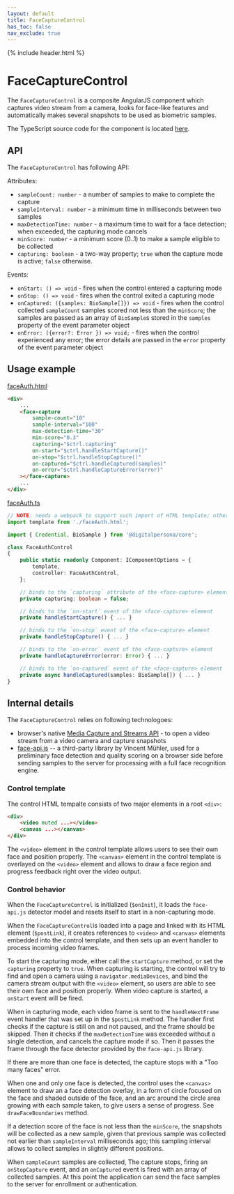 ```yaml
---
layout: default
title: FaceCaptureControl
has_toc: false
nav_exclude: true
---
```

{% include header.html %}  

# FaceCaptureControl

The `FaceCaptureControl` is a composite AngularJS component which captures video
stream from a camera, looks for face-like features and automatically makes several
snapshots to be used as biometric samples.

The TypeScript source code for the component is located [here](../../../../src/application/components/faceCapture).

## API

The `FaceCaptureControl` has following API:

Attributes:
* `sampleCount: number`       - a number of samples to make to complete the capture
* `sampleInterval: number`    - a minimum time in milliseconds between two samples
* `maxDetectionTime: number`  - a maximum time to wait for a face detection; when exceeded, the capturing mode cancels
* `minScore: number`          - a minimum score (0..1) to make a sample eligible to be collected
* `capturing: boolean`        - a two-way property; `true` when the capture mode is active; `false` otherwise.
    
Events:
* `onStart: () => void`                           - fires when the control entered a capturing mode
* `onStop: () => void`                            - fires when the control exited a capturing mode
* `onCaptured: ({samples: BioSample[]}) => void`  - fires when the control collected `sampleCount` samples scored not less than the `minScore`; the samples are passed as an array of `BioSample`s stored in the `samples` property of the event parameter object
* `onError: ({error?: Error }) => void;`          - fires when the control experienced any error; the error details are passed in the `error` property of the event parameter object

## Usage example

[faceAuth.html](../../../../src/application/components/faceCapture/faceCapture.html)
```html
<div>
    ...
    <face-capture
        sample-count="10"
        sample-interval="100"
        max-detection-time="30"
        min-score="0.3"
        capturing="$ctrl.capturing"
        on-start="$ctrl.handleStartCapture()"
        on-stop="$ctrl.handleStopCapture()"
        on-captured="$ctrl.handleCaptured(samples)"
        on-error="$ctrl.handleCaptureError(error)"
    ></face-capture>
    ...
</div>
```

[faceAuth.ts](../../../../src/application/components/faceCapture/faceCapture.ts)
```ts
// NOTE: needs a webpack to support such import of HTML template; otherwise use inline template or any other means
import template from './faceAuth.html';

import { Credential, BioSample } from '@digitalpersona/core';

class FaceAuthControl
{
    public static readonly Component: IComponentOptions = {
        template,
        controller: FaceAuthControl,
    };

    // binds to the `capturing` attribute of the <face-capture> element
    private capturing: boolean = false;

    // binds to the `on-start` event of the <face-capture> element
    private handleStartCapture() { ... }

    // binds to the `on-stop` event of the <face-capture> element
    private handleStopCapture() { ... }

    // binds to the `on-error` event of the <face-capture> element
    private handleCaptureError(error: Error) { ... }

    // binds to the `on-captured` event of the <face-capture> element
    private async handleCaptured(samples: BioSample[]) { ... }
}
```

## Internal details

The `FaceCaptureControl` relies on following technologoes:

* browser's native [Media Capture and Streams API](https://developer.mozilla.org/en-US/docs/Web/API/Media_Capture_and_Streams_API) - to open a video stream from a video camera and capture snapshots
* [face-api.js](https://github.com/justadudewhohacks/face-api.js/) -- a third-party
library by Vincent Mühler, used for a preliminary face detection and quality scoring
on a browser side before sending samples to the server for processing with a full
face recognition engine.

### Control template

The control HTML tempalte consists of two major elements in a root `<div>`:

```html
<div>
    <video muted ...></video>
    <canvas ...></canvas>
</div>
```

The `<video>` element in the control template allows users to see their own face and position properly. The `<canvas>` element in the control template is overlayed on the `<video>` element and allows to draw a face region and progress feedback right over the video output.

### Control behavior

When the `FaceCaptureControl` is initialized (`$onInit`), it loads the `face-api.js` detector model and resets itself to start in a non-capturing mode.

When the `FaceCaptureControl`is loaded into a page and linked with its HTML element (`$postLink`), it creates references to `<video>` and `<canvas>` elements embedded
into the control template, and then sets up an event handler to process incoming video frames.

To start the capturing mode, either call the `startCapture` method, or set the `capturing` property to `true`. When capturing is starting, the control will try to find and open a camera using a `navigator.mediaDevices`, and bind the camera stream output with the `<video>` element, so users are able to see their own face and position properly. When video capture is started, a `onStart` event will be fired.

When in capturing mode, each video frame is sent to the `handleNextFrame` event handler
that was set up in the `$postLink` method. The handler first checks if the capture
is still on and not paused, and the frame should be skipped. Then it checks if
the `maxDetectionTime` was exceeded without a single detection, and cancels the capture mode if so. Then it passes the frame through the face detector provided by the `face-api.js` library. 

If there are more than one face is detected, the capture stops with a "Too many faces" error.

When one and only one face is detected, the control uses the `<canvas>` element to draw
an a face detection overlay, in a form of circle focused on the face and
shaded outside of the face, and an arc around the circle area growing with each sample taken, to give users a sense of progress. See `drawFaceBoundaries` method.

If a detection score of the face is not less than the `minScore`, the snapshots will be collected as a new sample, given that previous sample was collected not earlier than `sampleInterval` milliseconds ago; this sampling interval allows to collect samples in slightly different positions.

When `sampleCount` samples are collected, The capture stops, firing an `onStopCapture` event, and an `onCaptured` event is fired with an array of collected samples. At this
point the application can send the face samples to the server for enrollment or authentication.
